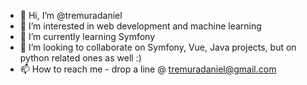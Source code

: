 - 👋 Hi, I’m @tremuradaniel
- 👀 I’m interested in web development and machine learning
- 🌱 I’m currently learning Symfony
- 💞️ I’m looking to collaborate on Symfony, Vue, Java projects, but on python related ones as well :)
- 📫 How to reach me - drop a line @ tremuradaniel@gmail.com
